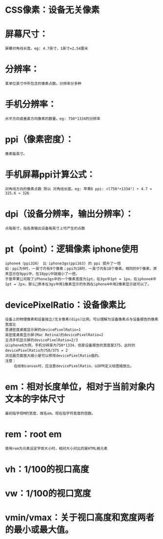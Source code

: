 # CSS像素：设备无关像素

# 屏幕尺寸：
    屏幕对角线长度。eg: 4.7英寸，1英寸=2.54厘米
# 分辨率：
    某单位英寸中所包含的像素点数。分辨率分多种
# 手机分辨率：
    水平方向或垂直方向像素的数量。eg: 750*1334的分辨率
# ppi（像素密度）：
    像素每英寸。
# 手机屏幕ppi计算公式：
    对角线方向的像素点数 除以 对角线长度。eg: 苹果6 ppi: √(750²+1334²) ÷ 4.7 ≈ 325.6 ≈ 326
# dpi（设备分辨率，输出分辨率）：
    点每英寸，指各类输出设备每英寸上可产生的点数
# pt（point）：逻辑像素 iphone使用
    iphone4（ppi326） 比 iphone3gs(ppi163) 的 ppi 提升了一倍
    如：ppi为9时，一英寸内有9个像素；ppi为18时，一英寸内有18个像素。相同的9个像素，原来显示在9ppi中，在18ppi中就缩小了一倍。
    于是苹果公司取了iPhone3gs中的一个像素宽度为1pt，在3gs中1pt = 1px，在iphone4中1pt = 2px。那么原本在3gs中用1像素显示的东西在iphone4中用2像素显示就可以了。
# devicePixelRatio：设备像素比
    设备上的物理像素和设备独立/无关像素(dips)比例。可以理解为设备像素点与设备报告的像素宽度比
    普通密度桌面显示屏的devicePixelRatio=1
    高密度桌面显示屏(Mac Retina)的devicePixelRatio=2
    主流手机显示屏的devicePixelRatio=2/3
    以iphone6为例，手机分辨率为750*1334，但是设备报告的宽度是375，此时的devicePixelRatio为750/375 = 2
    浏览器页面放大缩小是可以修改devicePixelRatio值的。
    注意：
        在绘制canvas时，应注意devicePixelRatio，以DPR定义绘图缩放比。
# em：相对长度单位，相对于当前对象内文本的字体尺寸
    最初指字母M的宽度，故名em。现在指字符宽度的倍数。
# rem：root em
    使用rem为元素设定字体大小时，相对大小对比的是HTML根元素
# vh：1/100的视口高度
# vw：1/100的视口宽度
# vmin/vmax：关于视口高度和宽度两者的最小或最大值。